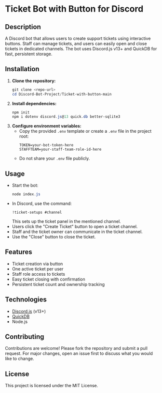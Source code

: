 
# Ticket Bot with Button for Discord

## Description
A Discord bot that allows users to create support tickets using interactive buttons. Staff can manage tickets, and users can easily open and close tickets in dedicated channels. The bot uses Discord.js v13+ and QuickDB for fast, persistent storage.

## Installation

1. **Clone the repository:**
   ```powershell
   git clone <repo-url>
   cd Discord-Bot-Project/Ticket-with-button-main
   ```
2. **Install dependencies:**
   ```powershell
   npm init
   npm i dotenv discord.js@13 quick.db better-sqlite3
   ```
3. **Configure environment variables:**
   - Copy the provided `.env` template or create a `.env` file in the project root:
     ```env
     TOKEN=your-bot-token-here
     STAFFTEAM=your-staff-team-role-id-here
     ```
   - Do not share your `.env` file publicly.

## Usage

- Start the bot:
  ```powershell
  node index.js
  ```
- In Discord, use the command:
  ```
  !ticket-setups #channel
  ```
  This sets up the ticket panel in the mentioned channel.
- Users click the "Create Ticket" button to open a ticket channel.
- Staff and the ticket owner can communicate in the ticket channel.
- Use the "Close" button to close the ticket.

## Features

- Ticket creation via button
- One active ticket per user
- Staff role access to tickets
- Easy ticket closing with confirmation
- Persistent ticket count and ownership tracking

## Technologies

- [Discord.js](https://discord.js.org/) (v13+)
- [QuickDB](https://quickdb.js.org/)
- Node.js

## Contributing

Contributions are welcome! Please fork the repository and submit a pull request. For major changes, open an issue first to discuss what you would like to change.

## License

This project is licensed under the MIT License.
